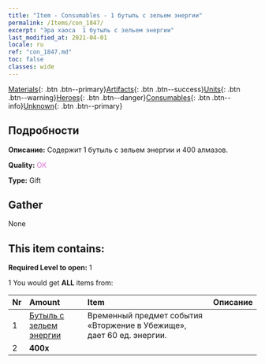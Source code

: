 ```yaml
---
title: "Item - Consumables - 1 бутыль с зельем энергии"
permalink: /Items/con_1847/
excerpt: "Эра хаоса  1 бутыль с зельем энергии"
last_modified_at: 2021-04-01
locale: ru
ref: "con_1847.md"
toc: false
classes: wide
---
```

 [Materials](/ru/Items/){: .btn .btn--primary}[Artifacts](/ru/Items/Artifacts/){: .btn .btn--success}[Units](/ru/Items/Units/){: .btn .btn--warning}[Heroes](/ru/Items/Heroes/){: .btn .btn--danger}[Consumables](/ru/Items/Consumables/){: .btn .btn--info}[Unknown](/ru/Items/Unknown/){: .btn .btn--primary}

## Подробности
 **Описание:** Содержит 1 бутыль с зельем энергии и 400 алмазов.

 **Quality:** <span style="color: #DA70D6">OK</span>

 **Type:** Gift

## Gather

  None

## This item contains:

 **Required Level to open:** 1

 1 You would get **ALL** items  from:

  | Nr | Amount |     Item    | Описание |
  |:---|:-------|:------------|:-----------:|
  | 1 | [Бутыль с зельем энергии](/ru/Items/con_1850/) | Временный предмет события «Вторжение в Убежище», дает 60 ед. энергии. | 
  | 2 |  **400x** | <i class="fas fa-gem"/> |  | 
